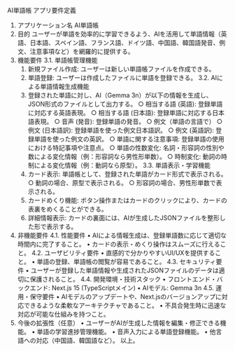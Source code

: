 AI単語帳 アプリ要件定義
1. アプリケーション名
AI単語帳
2. 目的
ユーザーが単語を効率的に学習できるよう、AIを活用して単語情報（英語、日本語、スペイン語、フランス語、ドイツ語、中国語、韓国語発音、例文、注意事項など）を網羅的に提供する。
3. 機能要件
3.1. 単語帳管理機能
	1. 新規ファイル作成: ユーザーは新しい単語帳ファイルを作成できる。
	2. 単語登録: ユーザーは作成したファイルに単語を登録できる。
3.2. AIによる単語情報生成機能
	1. 登録された単語に対し、AI（Gemma 3n）が以下の情報を生成し、JSON形式のファイルとして出力する。
		○ 相当する語 (英語): 登録単語に対応する英語表現。
		○ 相当する語 (日本語): 登録単語に対応する日本語表現。
		○ 音声 (発音): 登録単語の発音。
		○ 例文（単語の言語で）
		○ 例文 (日本語訳): 登録単語を使った例文日本語訳。
		○ 例文 (英語訳): 登録単語を使った例文の英訳。
		○ 単語に関する注意事項: 登録単語の使用における特記事項や注意点。
		○ 単語の性数変化: 名詞・形容詞の性別や数による変化情報（例：形容詞なら男性形単数）。
		○ 時制変化: 動詞の時制による変化情報（例：動詞なら原型）。
3.3. 単語表示・学習機能
	1. カード表示: 単語帳として、登録された単語がカード形式で表示される。
		○ 動詞の場合、原型で表示される。
		○ 形容詞の場合、男性形単数で表示される。
	2. カードめくり機能: ボタン操作またはカードのクリックにより、カードの表裏をめくることができる。
	3. 詳細情報表示: カードの裏面には、AIが生成したJSONファイルを整形した形で表示する。
4. 非機能要件
4.1. 性能要件
	• AIによる情報生成は、登録単語数に応じて適切な時間内に完了すること。
	• カードの表示・めくり操作はスムーズに行えること。
4.2. ユーザビリティ要件
	• 直感的で分かりやすいUI/UXを提供すること。
	• 単語の登録、単語帳の閲覧が容易であること。
4.3. セキュリティ要件
	• ユーザーが登録した単語情報や生成されたJSONファイルのデータは適切に保護されること。
4.4. 開発環境・技術スタック
	• フロントエンド・バックエンド: Next.js 15 (TypeScriptメイン)
	• AIモデル: Gemma 3n
4.5. 運用・保守要件
	• AIモデルのアップデートや、Next.jsのバージョンアップに対応できるような柔軟なアーキテクチャであること。
	• 不具合発生時に迅速な対応が可能な仕組みを持つこと。
5. 今後の拡張性（任意）
	• ユーザーがAIが生成した情報を編集・修正できる機能。
	• 単語の学習進捗管理機能。
	• 音声入力による単語登録機能。
	• 他言語への対応（中国語、韓国語など）。
以上。
